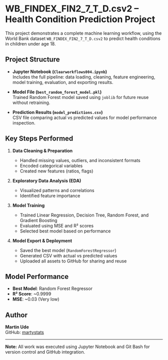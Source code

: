# WB_FINDEX_FIN2_7_T_D.csv2 – Health Condition Prediction Project

This project demonstrates a complete machine learning workflow, using the World Bank dataset `WB_FINDEX_FIN2_7_T_D.csv2` to predict health conditions in children under age 18.

## Project Structure

- **Jupyter Notebook (`Clearworkflows004.ipynb`)**  
  Includes the full pipeline: data loading, cleaning, feature engineering, model training, evaluation, and exporting results.

- **Model File (`best_random_forest_model.pkl`)**  
  Trained Random Forest model saved using `joblib` for future reuse without retraining.

- **Prediction Results (`model_predictions.csv`)**  
  CSV file comparing actual vs predicted values for model performance inspection.

## Key Steps Performed

1. **Data Cleaning & Preparation**  
   - Handled missing values, outliers, and inconsistent formats  
   - Encoded categorical variables  
   - Created new features (ratios, flags)

2. **Exploratory Data Analysis (EDA)**  
   - Visualized patterns and correlations  
   - Identified feature importance

3. **Model Training**  
   - Trained Linear Regression, Decision Tree, Random Forest, and Gradient Boosting  
   - Evaluated using MSE and R² scores  
   - Selected best model based on performance

4. **Model Export & Deployment**  
   - Saved the best model (`RandomForestRegressor`)  
   - Generated CSV with actual vs predicted values  
   - Uploaded all assets to GitHub for sharing and reuse

## Model Performance

- **Best Model**: Random Forest Regressor  
- **R² Score**: ~0.9999  
- **MSE**: ~0.03 (Very low)

## Author

**Martin Ude**  
GitHub: [martystats](https://github.com/martystats)

---

**Note:** All work was executed using Jupyter Notebook and Git Bash for version control and GitHub integration.
